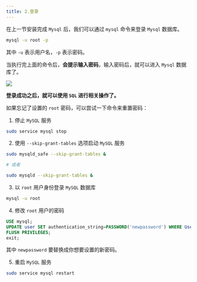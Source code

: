 ```yaml
---
title: 2.登录
---
```


在上一节安装完成 `Mysql` 后，我们可以通过 `mysql` 命令来登录 `Mysql` 数据库。

```bash
mysql -u root -p
```

其中 `-u` 表示用户名，`-p` 表示密码。

当执行完上面的命令后，**会提示输入密码**，输入密码后，就可以进入 `Mysql` 数据库了。

![](https://raw.githubusercontent.com/oneyoung19/vuepress-blog-img/Not-Count-Contribution/img/20230405161623.png)

**登录成功之后，就可以使用 `SQL` 进行相关操作了。**

如果忘记了设置的 `root` 密码，可以尝试一下命令来重置密码：

1. 停止 `MySQL` 服务
   
```bash
sudo service mysql stop
```

2. 使用 `--skip-grant-tables` 选项启动 `MySQL` 服务

```bash
sudo mysqld_safe --skip-grant-tables &

# 或者

sudo mysqld --skip-grant-tables &
```

3. 以 `root` 用户身份登录 `MySQL` 数据库

```bash
mysql -u root
```

4. 修改 `root` 用户的密码

```sql
USE mysql;
UPDATE user SET authentication_string=PASSWORD('newpassword') WHERE User='root';
FLUSH PRIVILEGES;
exit;
```

其中 `newpassword` 要替换成你想要设置的新密码。

5. 重启 `MySQL` 服务

```bash
sudo service mysql restart
```
